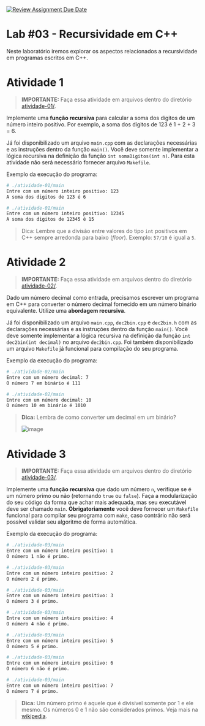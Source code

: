 [![Review Assignment Due Date](https://classroom.github.com/assets/deadline-readme-button-24ddc0f5d75046c5622901739e7c5dd533143b0c8e959d652212380cedb1ea36.svg)](https://classroom.github.com/a/_rI6YHNI)
# Lab #03 - Recursividade em C++

Neste laboratório iremos explorar os aspectos relacionados a recursividade em programas escritos em C++.

# Atividade 1

> **IMPORTANTE:** Faça essa atividade em arquivos dentro do diretório [atividade-01/](atividade-01/).

Implemente uma **função recursiva** para calcular a soma dos dígitos de um número inteiro positivo. Por exemplo, a soma dos dígitos de 123 é 1 + 2 + 3 = 6.

Já foi disponibilizado um arquivo `main.cpp` com as declarações necessárias e as instruções dentro da função `main()`. Você deve somente implementar a lógica recursiva na definição da função `int somaDigitos(int n)`. Para esta atividade não será necessário fornecer arquivo `Makefile`.

Exemplo da execução do programa:

```bash
# ./atividade-01/main
Entre com um número inteiro positivo: 123
A soma dos digitos de 123 é 6

# ./atividade-01/main
Entre com um número inteiro positivo: 12345
A soma dos digitos de 12345 é 15
```

> Dica: Lembre que a divisão entre valores do tipo `int` positivos em C++ sempre arredonda para baixo (*floor*). Exemplo: `57/10` é igual a `5`.


# Atividade 2

> **IMPORTANTE:** Faça essa atividade em arquivos dentro do diretório [atividade-02/](atividade-02/).

Dado um número decimal como entrada, precisamos escrever um programa em C++ para converter o número decimal fornecido em um número binário equivalente. Utilize uma **abordagem recursiva**. 

Já foi disponibilizado um arquivo `main.cpp`, `dec2bin.cpp` e `dec2bin.h` com as declarações necessárias e as instruções dentro da função `main()`. Você deve somente implementar a lógica recursiva na definição da função `int dec2bin(int decimal)` no arquivo `dec2bin.cpp`. Foi também disponibilizado um arquivo `Makefile` já funcional para compilação do seu programa.

Exemplo da execução do programa:

```bash
# ./atividade-02/main
Entre com um número decimal: 7                                                         
O número 7 em binário é 111

# ./atividade-02/main
Entre com um número decimal: 10 
O número 10 em binário é 1010
```

> **Dica:** Lembra de como converter um decimal em um binário?
>
> ![image](https://github.com/danilocurvelo-ufrn/imd0030-lab-03/assets/26229607/9ba8b05a-0e5c-42d6-9505-740c6d9992a1)


# Atividade 3

> **IMPORTANTE:** Faça essa atividade em arquivos dentro do diretório [atividade-03/](atividade-03/). 

Implemente uma **função recursiva** que dado um número `n`, verifique se é um número primo ou não (retornando `true` ou `false`). Faça a modularização do seu código da forma que achar mais adequada, mas seu executável deve ser chamado `main`. **Obrigatoriamente** você deve fornecer um `Makefile` funcional para compilar seu programa com `make`, caso contrário não será possível validar seu algoritmo de forma automática.

Exemplo da execução do programa:

```bash
# ./atividade-03/main
Entre com um número inteiro positivo: 1                                                       
O número 1 não é primo.

# ./atividade-03/main
Entre com um número inteiro positivo: 2    
O número 2 é primo.

# ./atividade-03/main
Entre com um número inteiro positivo: 3
O número 3 é primo.

# ./atividade-03/main
Entre com um número inteiro positivo: 4 
O número 4 não é primo.

# ./atividade-03/main
Entre com um número inteiro positivo: 5 
O número 5 é primo.

# ./atividade-03/main
Entre com um número inteiro positivo: 6
O número 6 não é primo.

# ./atividade-03/main
Entre com um número inteiro positivo: 7
O número 7 é primo.
```

> **Dica:** Um número primo é aquele que é divisível somente por 1 e ele mesmo. Os números 0 e 1 não são considerados primos. Veja mais na [wikipedia](https://pt.wikipedia.org/wiki/N%C3%BAmero_primo).